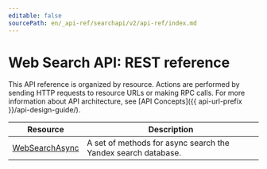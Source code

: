 ```yaml
---
editable: false
sourcePath: en/_api-ref/searchapi/v2/api-ref/index.md
---
```


# Web Search API: REST reference
This API reference is organized by resource. Actions are performed by sending HTTP requests to resource URLs or making RPC calls. For more information about API architecture, see [API Concepts]({{ api-url-prefix }}/api-design-guide/).

Resource | Description
--- | ---
[WebSearchAsync](WebSearchAsync/index.md) | A set of methods for async search the Yandex search database.